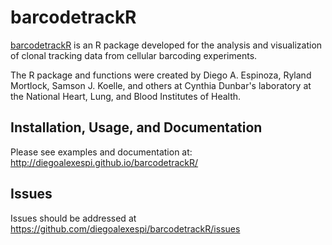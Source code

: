 # barcodetrackR

[barcodetrackR](http://github.com/diegoalexespi/barcodetrackR) is an R package developed for the analysis and visualization of clonal tracking data from cellular barcoding experiments.

The R package and functions were created by Diego A. Espinoza, Ryland Mortlock, Samson J. Koelle, and others at Cynthia Dunbar's laboratory at the National Heart, Lung, and Blood Institutes of Health. 

## Installation, Usage, and Documentation

Please see examples and documentation at: http://diegoalexespi.github.io/barcodetrackR/

## Issues

Issues should be addressed at https://github.com/diegoalexespi/barcodetrackR/issues

